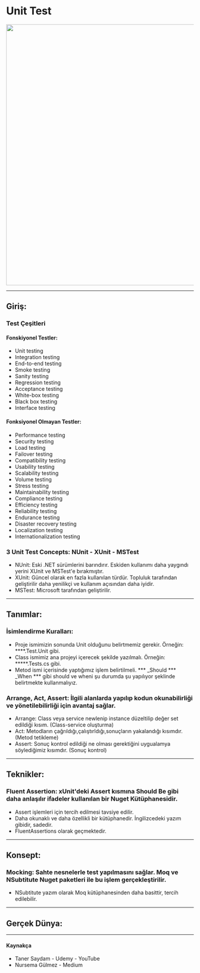 # Unit Test
<img width="700px;" src="https://files.realpython.com/media/Python-unittest_Watermarked.f6549bba7422.jpg"/>

---
## Giriş:
### Test Çeşitleri
#### Fonskiyonel Testler:
- Unit testing
- Integration testing
- End-to-end testing
- Smoke testing
- Sanity testing
- Regression testing
- Acceptance testing
- White-box testing
- Black box testing
- Interface testing
#### Fonksiyonel Olmayan Testler:
- Performance testing
- Security testing
- Load testing
- Failover testing
- Compatibility testing
- Usability testing
- Scalability testing
- Volume testing
- Stress testing
- Maintainability testing
- Compliance testing
- Efficiency testing
- Reliability testing
- Endurance testing
- Disaster recovery testing
- Localization testing
- Internationalization testing
### 3 Unit Test Concepts: NUnit - XUnit - MSTest
- NUnit: Eski .NET sürümlerini barındırır. Eskiden kullanımı daha yaygındı yerini XUnit ve MSTest'e bırakmıştır.
- XUnit: Güncel olarak en fazla kullanılan türdür. Topluluk tarafından geliştirilir daha yenilikçi ve kullanım açısından daha iyidir.
- MSTest: Microsoft tarafından geliştirilir.
---
## Tanımlar:
### İsimlendirme Kuralları: 
- Proje ismimizin sonunda Unit olduğunu belirtmemiz gerekir. Örneğin: ****.Test.Unit gibi.
- Class ismimiz ana projeyi içerecek şekilde yazılmalı. Örneğin: *****.Tests.cs gibi.
- Metod ismi içerisinde yaptığımız işlem belirtilmeli. *** _Should *** _When *** gibi should ve wheni şu durumda şu yapılıyor şeklinde belirtmekte kullanmalıyız.
### Arrange, Act, Assert: İlgili alanlarda yapılıp kodun okunabilirliği ve yönetilebilirliği için avantaj sağlar.
- Arrange: Class veya service newlenip instance düzeltilip değer set edildiği kısım. (Class-service oluşturma)
- Act: Metodların çağrıldığı,çalıştırldığı,sonuçların yakalandığı kısımdır. (Metod tetikleme)
- Assert: Sonuç kontrol edildiği ne olması gerektiğini uygualamya söylediğimiz kısımdır. (Sonuç kontrol)
---
## Teknikler:
### Fluent Assertion: xUnit'deki Assert kısmına Should Be gibi daha anlaşılır ifadeler kullanılan bir Nuget Kütüphanesidir.
- Assert işlemleri için tercih edilmesi tavsiye edilir.
- Daha okunaklı ve daha özellikli bir kütüphanedir. İngilizcedeki yazım gibidir, sadedir.
- FluentAssertions olarak geçmektedir.
---
## Konsept:
### Mocking: Sahte nesnelerle test yapılmasını sağlar. Moq ve NSubtitute Nuget paketleri ile bu işlem gerçekleştirilir. 
- NSubtitute yazım olarak Moq kütüphanesinden daha basittir, tercih edilebilir.
---
## Gerçek Dünya:
---
#### Kaynakça
- Taner Saydam - Udemy - YouTube
- Nursema Gülmez - Medium
